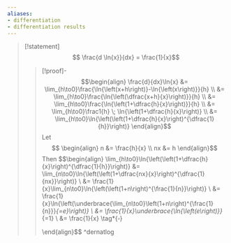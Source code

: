 ```yaml
---
aliases:
- differentiation
- differentiation results
---
```


>[!statement]
>$$ \frac{d \ln{x}}{dx} = \frac{1}{x}$$
>>[!proof]-
>> $$\begin{align} 
>> \frac{d}{dx}\ln{x} &= \lim_{h\to0}\frac{\ln{\left(x+h\right)}-\ln{\left(x\right)}}{h} \\
>> 				   &= \lim_{h\to0}\frac{\ln{\left(\dfrac{x+h}{x}\right)}}{h} \\
>> 				   &= \lim_{h\to0}\frac{\ln{\left(1+\dfrac{h}{x}\right)}}{h} \\
>> 				   &= \lim_{h\to0}\frac1{h} \; \ln{\left(1+\dfrac{h}{x}\right)} \\
>> 				   &= \lim_{h\to0}\ln{\left(\left(1+\dfrac{h}{x}\right)^{\dfrac{1}{h}}\right)}
>> \end{align}$$
>> Let 
>> $$ \begin{align}
>>	n &= \frac{h}{x} \\
>>	nx &= h
>> \end{align}$$
>> Then
>>  $$\begin{align} 
>> \lim_{h\to0}\ln{\left(\left(1+\dfrac{h}{x}\right)^{\dfrac{1}{h}}\right)}  &= \lim_{n\to0}\ln{\left(\left(1+\dfrac{nx}{x}\right)^{\dfrac{1}{nx}}\right)}   \\ 
>> &= \frac{1}{x}\lim_{n\to0}\ln{\left(\left(1+n\right)^{\frac{1}{n}}\right)}   \\ 
>> &= \frac{1}{x}\ln{\left(\underbrace{\lim_{n\to0}\left(1+n\right)^{\frac{1}{n}}}_{=e}\right)}   \\ 
>> &= \frac{1}{x}\underbrace{\ln{\left(e\right)}}_{=1}   \\ 
>> &= \frac{1}{x}   \tag*{$\square$} 
>> 				   
>> \end{align}$$
>^dernatlog